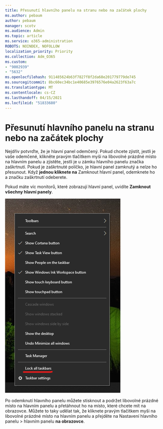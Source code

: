 ```yaml
---
title: Přesunutí hlavního panelu na stranu nebo na začátek plochy
ms.author: pebaum
author: pebaum
manager: scotv
ms.audience: Admin
ms.topic: article
ms.service: o365-administration
ROBOTS: NOINDEX, NOFOLLOW
localization_priority: Priority
ms.collection: Adm_O365
ms.custom:
- "9002939"
- "5632"
ms.openlocfilehash: 911485624b63f7827f8f2da68e201779779de745
ms.sourcegitcommit: 8bc60ec34bc1e40685e3976576e04a2623f63a7c
ms.translationtype: MT
ms.contentlocale: cs-CZ
ms.lasthandoff: 04/15/2021
ms.locfileid: "51833680"
---
```

# <a name="move-the-taskbar-to-either-side-or-the-top-of-your-desktop"></a>Přesunutí hlavního panelu na stranu nebo na začátek plochy

Nejdřív potvrďte, že je hlavní panel odemčený. Pokud chcete zjistit, jestli je vaše odemčené, klikněte pravým  tlačítkem myši na libovolné prázdné místo na hlavním panelu a zjistěte, jestli je u zámku hlavního panelu značka zaškrtnutí. Pokud je zaškrtnuté políčko, je hlavní panel zamknutý a nelze ho přesunout. Když **jednou kliknete na** Zamknout hlavní panel, odemknete ho a značku zaškrtnutí odeberete.

Pokud máte víc monitorů, které zobrazují hlavní panel, uvidíte **Zamknout všechny hlavní panely**.

![Zamknutí všech hlavního panelu](media/lock-all-taskbars.png)

Po odemknutí hlavního panelu můžete stisknout a podržet libovolné prázdné místo na hlavním panelu a přetáhnout ho na místo, které chcete mít na obrazovce. Můžete to taky udělat tak, že kliknete pravým tlačítkem myši na libovolné prázdné místo na hlavním panelu a přejděte na Nastavení hlavního panelu > hlavním panelu **[](ms-settings:taskbar?activationSource=GetHelp) na obrazovce**.

